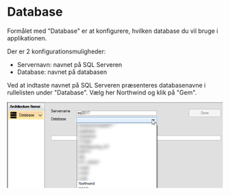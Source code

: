 # Database

Formålet med "Database" er at konfigurere, hvilken database du vil bruge i
applikationen.

Der er 2 konfigurationsmuligheder:

- Servernavn: navnet på SQL Serveren
- Database: navnet på databasen

Ved at indtaste navnet på SQL Serveren præsenteres databasenavne i
rullelisten under "Database". Vælg her Northwind og klik på "Gem".

![](../media/database_0.png)
